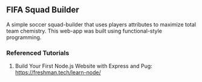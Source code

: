 ## FIFA Squad Builder

A simple soccer squad-builder that uses players attributes to maximize total team chemistry. This web-app was built using functional-style programming.

### Referenced Tutorials 
1. Build Your First Node.js Website with Express and Pug: https://freshman.tech/learn-node/ 